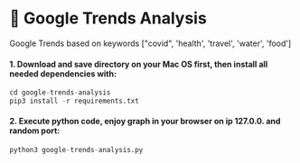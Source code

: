 # 🚀 Google Trends Analysis
Google Trends based on keywords ["covid", 'health', 'travel', 'water', 'food']

#### 1. Download and save directory on your Mac OS first, then install all needed dependencies with:

```python
cd google-trends-analysis
pip3 install -r requirements.txt
```
#### 2. Execute python code, enjoy graph in your browser on ip 127.0.0. and random port:

```python
python3 google-trends-analysis.py
```

